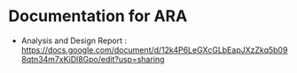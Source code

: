 # Documentation for ARA

- Analysis and Design Report : <https://docs.google.com/document/d/12k4P6LeGXcGLbEapJXzZkq5b098qtn34m7xKiDl8Gpo/edit?usp=sharing>
